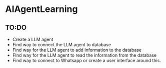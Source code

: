 # AIAgentLearning

## TO:DO

- Create a LLM agent
- Find way to connect the LLM agent to database
- Find way for the LLM agent to add information to the database
- FInd way for the LLM agent to read the information from the database
- Find way to connect to Whatsapp or create a user interface around this.
